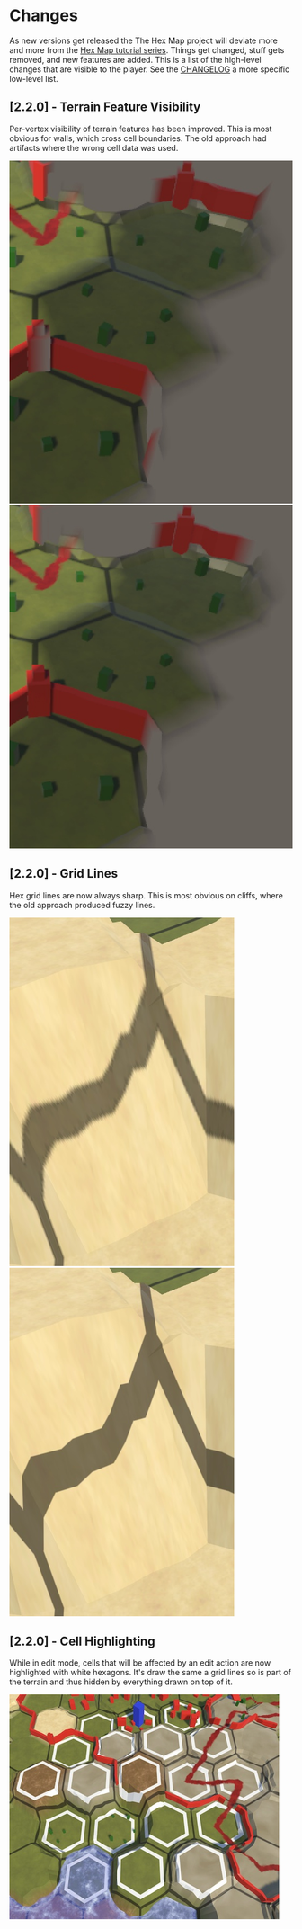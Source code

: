 # Changes

As new versions get released the The Hex Map project will deviate more and more from the [Hex Map tutorial series](https://catlikecoding.com/unity/tutorials/hex-map/). Things get changed, stuff gets removed, and new features are added. This is a list of the high-level changes that are visible to the player. See the [CHANGELOG](../CHANGELOG.md") a more specific low-level list.

## [2.2.0] - Terrain Feature Visibility

Per-vertex visibility of terrain features has been improved. This is most obvious for walls, which cross cell boundaries. The old approach had artifacts where the wrong cell data was used.

![Texture-based Features](images/2_2_0/features-texture.jpg) ![Analytical Features](images/2_2_0/features-analytical.jpg)

## [2.2.0] - Grid Lines

Hex grid lines are now always sharp. This is most obvious on cliffs, where the old approach produced fuzzy lines.

![Texture-based Grid](images/2_2_0/grid-texture.jpg) ![Analytical Grid](images/2_2_0/grid-analytical.jpg)

## [2.2.0] - Cell Highlighting

While in edit mode, cells that will be affected by an edit action are now highlighted with white hexagons. It's draw the same a grid lines so is part of the terrain and thus hidden by everything drawn on top of it.

![Texture-based Grid](images/2_2_0/cell-highlighting.jpg)
